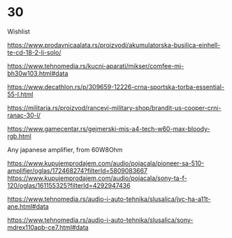 # 30
Wishlist


https://www.prodavnicaalata.rs/proizvodi/akumulatorska-busilica-einhell-te-cd-18-2-li-solo/

https://www.tehnomedia.rs/kucni-aparati/mikser/comfee-mj-bh30w103.html#data

https://www.decathlon.rs/p/309659-12226-crna-sportska-torba-essential-55-l.html

https://militaria.rs/proizvod/rancevi-military-shop/brandit-us-cooper-crni-ranac-30-l/

https://www.gamecentar.rs/gejmerski-mis-a4-tech-w60-max-bloody-rgb.html


Any japanese amplifier, from 60W8Ohm

https://www.kupujemprodajem.com/audio/pojacala/pioneer-sa-510-amplifier/oglas/172468274?filterId=5809083667
https://www.kupujemprodajem.com/audio/pojacala/sony-ta-f-120/oglas/161155325?filterId=4292947436

https://www.tehnomedia.rs/audio-i-auto-tehnika/slusalica/jvc-ha-a11t-ane.html#data

https://www.tehnomedia.rs/audio-i-auto-tehnika/slusalica/sony-mdrex110apb-ce7.html#data
